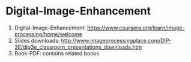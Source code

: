 # Digital-Image-Enhancement
 
1. Digital-Image-Enhancement: https://www.coursera.org/learn/image-processing/home/welcome
2. Sildes downloads: http://www.imageprocessingplace.com/DIP-3E/dip3e_classroom_presentations_downloads.htm
3. Book-PDF: contains related books
